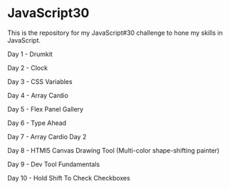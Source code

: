 # JavaScript30

This is the repository for my JavaScript#30 challenge to hone my skills in JavaScript.

Day 1 - Drumkit

Day 2 - Clock

Day 3 - CSS Variables

Day 4 - Array Cardio

Day 5 - Flex Panel Gallery

Day 6 - Type Ahead

Day 7 - Array Cardio Day 2

Day 8 - HTMl5 Canvas Drawing Tool (Multi-color shape-shifting painter)

Day 9 - Dev Tool Fundamentals

Day 10 - Hold Shift To Check Checkboxes

